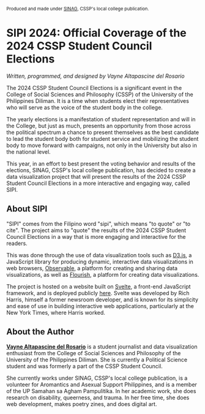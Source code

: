<small>Produced and made under [SINAG](http://sinag.press/), CSSP's local college publication.</small>

# SIPI 2024: Official Coverage of the 2024 CSSP Student Council Elections

_Written, programmed, and designed by Vayne Altapascine del Rosario_

The 2024 CSSP Student Council Elections is a significant event in the College of Social Sciences and Philosophy (CSSP) of the University of the Philippines Diliman. It is a time when students elect their representatives who will serve as the voice of the student body in the college.

The yearly elections is a manifestation of student representation and will in the College, but just as much, presents an opportunity from those across the political spectrum a chance to present themselves as the best candidate to lead the student body both for student service and mobilizing the student body to move forward with campaigns, not only in the University but also in the national level.

This year, in an effort to best present the voting behavior and results of the elections, SINAG, CSSP's local college publication, has decided to create a data visualization project that will present the results of the 2024 CSSP Student Council Elections in a more interactive and engaging way, called SIPI.

## About SIPI

"SIPI" comes from the Filipino word "sipi", which means "to quote" or "to cite". The project aims to "quote" the results of the 2024 CSSP Student Council Elections in a way that is more engaging and interactive for the readers.

This was done through the use of data visualization tools such as [D3.js](https://d3js.org), a JavaScript library for producing dynamic, interactive data visualizations in web browsers, [Observable](https://observablehq.com), a platform for creating and sharing data visualizations, as well as [Flourish](https://flourish.studio/), a platform for creating data visualizations.

The project is hosted on a website built on [Svelte](https://svelte.dev), a front-end JavaScript framework, and is deployed publicly [here](https://sinag.press/sipi/2024). Svelte was developed by Rich Harris, himself a former newsroom developer, and is known for its simplicity and ease of use in building interactive web applications, particularly at the New York Times, where Harris worked.

## About the Author

[**Vayne Altapascine del Rosario**](https://carrd.vayne.garden) is a student journalist and data visualization enthusiast from the College of Social Sciences and Philosophy of the University of the Philippines Diliman. She is currently a Political Science student and was formerly a part of the CSSP Student Council.

She currently works under SINAG, CSSP's local college publication, is a volunteer for Aromantics and Asexual Support Philippines, and is a member of the UP Samahan sa Agham Pampulitika. In her academic work, she does research on disability, queerness, and trauma. In her free time, she does web development, makes poetry zines, and does digital art.
